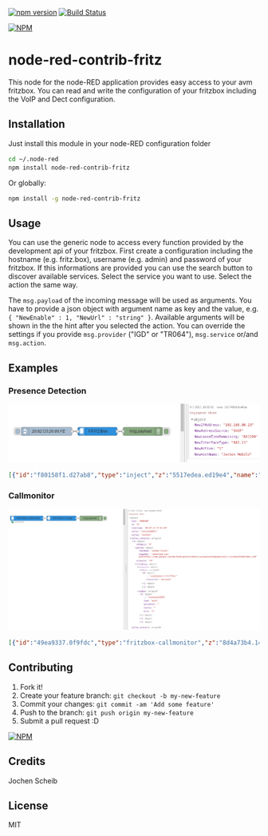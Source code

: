 [![npm version](https://badge.fury.io/js/node-red-contrib-fritz.svg)](https://badge.fury.io/js/node-red-contrib-fritz)
[![Build Status](https://travis-ci.org/bashGroup/node-red-contrib-fritz.svg?branch=master)](https://travis-ci.org/bashGroup/node-red-contrib-fritz)

[![NPM](https://nodei.co/npm/node-red-contrib-fritz.png?compact=true)](https://nodei.co/npm/node-red-contrib-fritz/)

# node-red-contrib-fritz

This node for the node-RED application provides easy access to your avm fritzbox. You can read and write the configuration of your fritzbox including the VoIP and Dect configuration.

## Installation
Just install this module in your node-RED configuration folder

```bash
cd ~/.node-red
npm install node-red-contrib-fritz
```

Or globally:

```bash
npm install -g node-red-contrib-fritz
```

## Usage
You can use the generic node to access every function provided by the development api of your fritzbox. First create a configuration including the hostname (e.g. fritz.box), username (e.g. admin) and password of your fritzbox. If this informations are provided you can use the search button to discover available services. Select the service you want to use. Select the action the same way.

The `msg.payload` of the incoming message will be used as arguments. You have to provide a json object with argument name as key and the value, e.g. `{ "NewEnable" : 1, "NewUrl" : "string" }`. Available arguments will be shown in the the hint after you selected the action.
You can override the settings if you provide `msg.provider` ("IGD" or "TR064"), `msg.service` or/and `msg.action`.

## Examples

### Presence Detection

![Presence](/examples/presence.png)

```json
[{"id":"f80158f1.d27ab8","type":"inject","z":"5517edea.ed19e4","name":"20:82:C0:26:86:FE","topic":"","payload":"{\"NewMACAddress\": \"20:82:C0:26:86:FE\" }","payloadType":"json","repeat":"","crontab":"","once":false,"x":350,"y":140,"wires":[["7b27936b.08bc8c"]]},{"id":"7b27936b.08bc8c","type":"fritzbox-in","z":"5517edea.ed19e4","device":"28b24ff3.2b8f1","name":"","service":"urn:dslforum-org:service:Hosts:1","action":"GetSpecificHostEntry","arguments":"{\"NewMACAddress\":\"value\"}","x":530,"y":140,"wires":[["12274598.0e46da"]]},{"id":"12274598.0e46da","type":"debug","z":"5517edea.ed19e4","name":"","active":true,"console":"false","complete":"false","x":690,"y":140,"wires":[]},{"id":"28b24ff3.2b8f1","type":"fritzbox-config","z":"","name":"","host":"192.168.80.1","port":"49000","ssl":false}]
```

### Callmonitor

![Callmonitor](/examples/callmonitor.png)

```json
[{"id":"49ea9337.0f9fdc","type":"fritzbox-callmonitor","z":"8d4a73b4.140f","device":"28b24ff3.2b8f1","name":"","topic":"","x":240,"y":100,"wires":[["635c2f29.f18ad"]]},{"id":"635c2f29.f18ad","type":"fritzbox-contact","z":"8d4a73b4.140f","device":"28b24ff3.2b8f1","name":"","topic":"","phonebook":"0","ccode":"DE","x":450,"y":100,"wires":[["6a4a06bc.f70b48"]]},{"id":"6a4a06bc.f70b48","type":"debug","z":"8d4a73b4.140f","name":"","active":true,"console":"false","complete":"false","x":630,"y":100,"wires":[]},{"id":"28b24ff3.2b8f1","type":"fritzbox-config","z":"","name":"","host":"192.168.80.1","port":"49000","ssl":false}]
```

## Contributing
1. Fork it!
2. Create your feature branch: `git checkout -b my-new-feature`
3. Commit your changes: `git commit -am 'Add some feature'`
4. Push to the branch: `git push origin my-new-feature`
5. Submit a pull request :D

[![NPM](https://mapero.github.io/paypal.png)](https://www.paypal.me/JochenScheib/2)

## Credits
Jochen Scheib

## License
MIT
